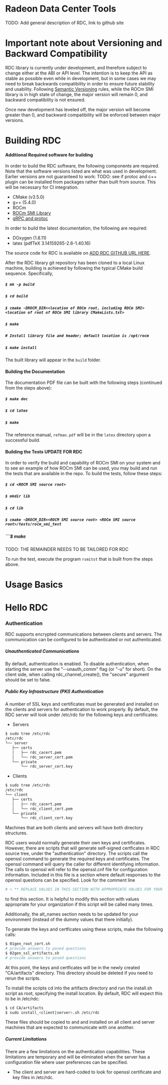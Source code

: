 
# Radeon Data Center Tools

TODO: Add general description of RDC, link to github site 

# Important note about Versioning and Backward Compatibility
RDC library is currently under development, and therefore subject to change either at the ABI or API level. The intention is to keep the API as stable as possible even while in development, but in some cases we may need to break backwards compatibility in order to ensure future stability and usability. Following [Semantic Versioning](https://semver.org/) rules, while the ROCm SMI library is in high state of change, the major version will remain 0, and backward compatibility is not ensured.

Once new development has leveled off, the major version will become greater than 0, and backward compatibility will be enforced between major versions.

# Building RDC

#### Additional Required software for building
In order to build the RDC software, the following components are required. Note that the software versions listed are what was used in development. Earlier versions are not guaranteed to work:
TODO: see if protoc and c++ plugin can be installed from packages rather than built from
source. This will be necessary for CI integration.
* CMake (v3.5.0)
* g++ (5.4.0)
* ROCm
* [ROCm SMI Library](https://github.com/RadeonOpenCompute/rocm_smi_lib)
* [gRPC and protoc](https://github.com/grpc/grpc/blob/master/src/cpp/README.md#make)

In order to build the latest documentation, the following are required:
* DOxygen (1.8.11)
* latex (pdfTeX 3.14159265-2.6-1.40.16)

The source code for RDC is available on [ADD RDC GITHUB URL HERE]().

After the RDC library git repository has been cloned to a local Linux machine, building  is achieved by following the typical CMake build sequence. Specifically,
##### ```$ mk -p build```
##### ```$ cd build```
##### ```$ cmake -DROCM_DIR=<location of ROCm root, including ROCm SMI> <location of root of ROCm SMI library CMakeLists.txt>```
##### ```$ make```
##### ```# Install library file and header; default location is /opt/rocm```
##### ```$ make install```
The built library will appear in the `build` folder.

#### Building the Documentation
The documentation PDF file can be built with the following steps (continued from the steps above):
##### ```$ make doc```
##### ```$ cd latex```
##### ```$ make```
The reference manual, `refman.pdf` will be in the `latex` directory upon a successful build.

#### Building the Tests UPDATE FOR RDC
In order to verify the build and capability of ROCm SMI on your system and to see an example of how ROCm SMI can be used, you may build and run the tests that are available in the repo. To build the tests, follow these steps:

##### ```$ cd <ROCM SMI source root>```
##### ```$ mkdir lib```
##### ```$ cd lib```
##### ```$ cmake -DROCM_DIR=<ROCM SMI source root> <ROCm SMI source root>/tests/rocm_smi_test```
##### ```$ make

TODO: THE REMAINDER NEEDS TO BE TAILORED FOR RDC

To run the test, execute the program `rsmitst` that is built from the steps above.

# Usage Basics

# Hello RDC


### Authentication
RDC supports encrypted communications between clients and servers. The communication can be configured to be authenticated or not authenticated. 

##### Unauthenticated Communications
By default, authentication is enabled. To disable authentication, when starting the server use the "--unauth_comm" flag (or "-u" for short). On the client side, when calling rdc_channel_create(), the "secure" argument should be set to false.

##### Public Key Infrastructure (PKI) Authentication
 A number of SSL keys and certificates must be generated and installed on the clients and servers for authentication to work properly. By default, the RDC server will look under /etc/rdc for the following keys and certificates:

- Servers
 ```sh
 $ sudo tree /etc/rdc
/etc/rdc
└── server
    ├── certs
    │   ├── rdc_cacert.pem
    │   └── rdc_server_cert.pem
    └── private
        └── rdc_server_cert.key
 ```

- Clients
 ```sh
 $ sudo tree /etc/rdc
/etc/rdc
└── client
    ├── certs
    │   ├── rdc_cacert.pem
    │   └── rdc_client_cert.pem
    └── private
        └── rdc_client_cert.key

 ```
Machines that are both clients and servers will have both directory structures.

RDC users would normally generate their own keys and certificates. However, there are scripts that will generate self-signed certficates in RDC source tree, under the "authentication" directory. The scripts call the openssl command to generate the required keys and certificates. The openssl command will query the caller for different identifying information. The calls to openssl will refer to the openssl.cnf file for configuration information. Included in this file is a section where default responses to the openssl questions can  be specified. Look for the comment line
```sh
# < ** REPLACE VALUES IN THIS SECTION WITH APPROPRIATE VALUES FOR YOUR ORG. **>
```
to find this section. It is helpful to modify this section with values appropriate for your organization if this script will be called many times.

Additionally, the alt_names section needs to be updated for your environment (instead of the dummy values that there initially).

To generate the keys and certficates using these scripts, make the following calls:

```sh
$ 01gen_root_cert.sh
# provide answers to posed questions
$ 02gen_ssl_artifacts.sh
# provide answers to posed questions
```
At this point, the keys and certficates will be in the newly created "CA/artifacts" directory. This directory should be deleted if you need to rerun the scripts.

To install the scripts cd into the artifacts directory and run the install.sh script as root, specifying the install location. By default, RDC will expect this to be in /etc/rdc:
```sh
$ cd CA/artifacts
$ sudo install_<client|server>.sh /etc/rdc
```
These files should be copied to and and installed on all client and server machines that are expected to communicate with one another.

##### Current Limitations
There are a few limitations on the authentication capabilities. These limitations are temporary and will be eliminated when the server has a configuration file where user preferences can be specified.
* The client and server are hard-coded to look for openssl certificate and key files in /etc/rdc.



